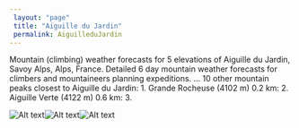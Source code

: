 ```yaml
---
 layout: "page"
 title: "Aiguille du Jardin"
 permalink: AiguilleduJardin
---
```

Mountain (climbing) weather forecasts for 5 elevations of Aiguille du Jardin, Savoy Alps, Alps, France. Detailed 6 day mountain weather forecasts for climbers and mountaineers planning expeditions. ... 10 other mountain peaks closest to Aiguille du Jardin: 1. Grande Rocheuse (4102 m) 0.2 km: 2. Aiguille Verte (4122 m) 0.6 km: 3.


![Alt text](http://www.goat.cz/Alpy/Vrcholy/AiguilleJardin/05.jpg "Aiguille du Jardin")![Alt text](https://preview.redd.it/1opxo7tw07p11.jpg?width=960&crop=smart&auto=webp&s=ffeb894f329afb7ade9c0cc592c80b44e8f428db "Aiguille du Jardin")![Alt text](https://www.guidealpinevaldisole.it/wp-content/uploads/2021/04/Grand-Rocheuse-e-Jarden-scaled.jpg "Aiguille du Jardin")
